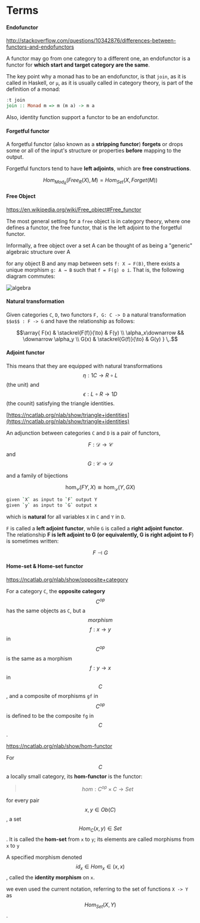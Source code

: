 # Terms

#### Endofunctor

http://stackoverflow.com/questions/10342876/differences-between-functors-and-endofunctors

A functor may go from one category to a different one, an endofunctor is a functor for **which start and target category are the same**.

The key point why a monad has to be an endofunctor, is that `join`, as it is called in Haskell, or `µ`, as it is usually called in category theory, is part of the definition of a monad:

```haskell
:t join
join :: Monad m => m (m a) -> m a
```

Also, identity function support a functor to be an endofunctor.

#### Forgetful functor

A forgetful functor (also known as a **stripping functor**) **forgets** or drops some or all of the input's structure or properties **before** mapping to the output. 

Forgetful functors tend to have **left adjoints**, which are **free constructions**.

$$Hom_{Mod_R}(Free_R(X),M)=Hom_{Set}(X,Forget(M))$$


#### Free Object

https://en.wikipedia.org/wiki/Free_object#Free_functor

The most general setting for a `free` object is in category theory, where one defines a functor, the free functor, that is the left adjoint to the forgetful functor.

Informally, a free object over a set A can be thought of as being a "generic" algebraic structure over A

for any object B and any map between sets `f: X → F(B)`, there exists a unique morphism `g: A → B` such that `f = F(g) o i`. That is, the following diagram commutes:

![algebra](https://wikimedia.org/api/rest_v1/media/math/render/svg/e9dcb50f70871efebb0045c240dbf5567758dedc)


#### Natural transformation

Given categories `C`, `D`, two functors `F, G: C -> D` a natural transformation `$$α$$ : F -> G` and have the relationship as follows:

$$\array{ 
    F(x) 
    & 
    \stackrel{F(f)}{\to} 
    & 
    F(y) 
    \\ 
    \alpha_x\downarrow 
    && 
    \downarrow \alpha_y 
    \\ G(x) 
    & 
    \stackrel{G(f)}{\to} & G(y) 
  }
  \,.$$
  
  
#### Adjoint functor

This means that they are equipped with natural transformations $$η:1C→R∘L$$ (the unit) and $$ϵ:L∘R→1D$$ (the counit) satisfying the triangle identities.

[https://ncatlab.org/nlab/show/triangle+identities](https://ncatlab.org/nlab/show/triangle+identities)

An adjunction between categories `C` and `D` is a pair of functors,

$$F:{\mathcal {D}}\rightarrow {\mathcal {C}}$$ and $${\displaystyle G:{\mathcal {C}}\rightarrow {\mathcal {D}}}$$

and a family of bijections

$$\mathrm {hom} _{\mathcal {C}}(FY,X)\cong \mathrm {hom} _{\mathcal {D}}(Y,GX)$$

```sh
given `X` as input to `F` output Y  
given `y` as input to `G` output x
```

which is **natural** for all variables `X` in `C` and `Y` in `D`.

`F` is called a **left adjoint functor**, while `G` is called a **right adjoint functor**. The relationship **F is left adjoint to G (or equivalently, G is right adjoint to F**) is sometimes written:

$$F\dashv G$$

#### Home-set & Home-set functor

https://ncatlab.org/nlab/show/opposite+category

For a category `C`, the **opposite category** $$C^{op}$$ has the same objects as `C`, but a $$morphism$$ $$f:x→y$$ in $$C^{op}$$ is the same as a morphism $$f:y→x$$ in $$C $$, and a composite of morphisms `gf` in $$C^{op}$$ is defined to be the composite `fg` in $$C$$.

https://ncatlab.org/nlab/show/hom-functor

For $$C$$ a locally small category, its **hom-functor** is the functor:

> $$ hom:C^{op}×C→Set$$

for every pair $$x, y ∈ Ob(C)$$, a set $$Hom_C(x, y) ∈ Set$$. It is called the **hom-set** from `x` to `y`; its elements are called morphisms from `x` to `y`

A specified morphism denoted $$id_x ∈  Hom_x ∈ (x,x)$$, called the **identity morphism** on `x`.

we even used the current notation, referring to the set of functions `X -> Y` as $$Hom_{Set}(X, Y)$$.


